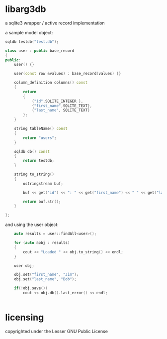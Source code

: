 
libarg3db
=========

a sqlite3 wrapper / active record implementation

a sample model object:
```c++
sqldb testdb("test.db");

class user : public base_record
{
public:
    user() {}

    user(const row &values) : base_record(values) {}

    column_definition columns() const
    {
        return
        {
            {"id",SQLITE_INTEGER },
            {"first_name",SQLITE_TEXT},
            {"last_name", SQLITE_TEXT}
        };
    }

    string tableName() const
    {
        return "users";
    }

    sqldb db() const
    {
        return testdb;
    }

    string to_string()
    {
        ostringstream buf;

        buf << get("id") << ": " << get("first_name") << " " << get("last_name");

        return buf.str();
    }

};
```

and using the user object:
```c++
 	auto results = user::findAll<user>();

    for (auto &obj : results)
    {
        cout << "Loaded " << obj.to_string() << endl;
    }

    user obj;

    obj.set("first_name", "Jim");
    obj.set("last_name", "Bob");

    if(!obj.save())
    	cout << obj.db().last_error() << endl;
    	
```


licensing
=========

copyrighted under the Lesser GNU Public License
